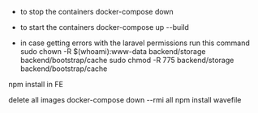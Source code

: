 - to stop the containers
docker-compose down

- to start the containers
docker-compose up --build

- in case getting errors with the laravel permissions run this command
sudo chown -R $(whoami):www-data backend/storage backend/bootstrap/cache
sudo chmod -R 775 backend/storage backend/bootstrap/cache

npm install in FE

delete all images
docker-compose down --rmi all
npm install wavefile
